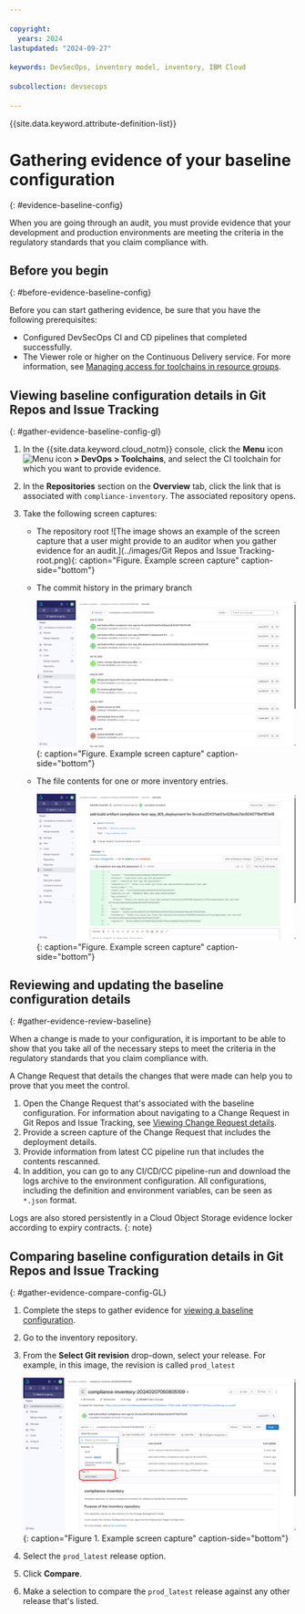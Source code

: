 ```yaml
---

copyright:
  years: 2024
lastupdated: "2024-09-27"

keywords: DevSecOps, inventory model, inventory, IBM Cloud

subcollection: devsecops

---
```


{{site.data.keyword.attribute-definition-list}}

# Gathering evidence of your baseline configuration
{: #evidence-baseline-config}

When you are going through an audit, you must provide evidence that your development and production environments are meeting the criteria in the regulatory standards that you claim compliance with.


## Before you begin
{: #before-evidence-baseline-config}

Before you can start gathering evidence, be sure that you have the following prerequisites:

* Configured DevSecOps CI and CD pipelines that completed successfully.
* The Viewer role or higher on the Continuous Delivery service. For more information, see [Managing access for toolchains in resource groups](/docs/ContinuousDelivery?topic=ContinuousDelivery-toolchains-iam-security).





## Viewing baseline configuration details in Git Repos and Issue Tracking
{: #gather-evidence-baseline-config-gl}

1. In the {{site.data.keyword.cloud_notm}} console, click the **Menu** icon ![Menu icon](../../icons/icon_hamburger.svg) **> DevOps > Toolchains**, and select the CI toolchain for which you want to provide evidence.
2. In the **Repositories** section on the **Overview** tab, click the link that is associated with `compliance-inventory`. The associated repository opens.
3. Take the following screen captures:

   * The repository root
      ![The image shows an example of the screen capture that a user might provide to an auditor when you gather evidence for an audit.](../images/Git Repos and Issue Tracking-root.png){: caption="Figure. Example screen capture" caption-side="bottom"}

   * The commit history in the primary branch

      ![The image shows an example of the screen capture that a user might provide to an auditor when you gather evidence for an audit.](../images/gl-commit-history.png){: caption="Figure. Example screen capture" caption-side="bottom"}

   * The file contents for one or more inventory entries.

      ![The image shows an example of the screen capture that a user might provide to an auditor when you gather evidence for an audit.](../images/inventory-entries.png){: caption="Figure. Example screen capture" caption-side="bottom"}



## Reviewing and updating the baseline configuration details
{: #gather-evidence-review-baseline}

When a change is made to your configuration, it is important to be able to show that you take all of the necessary steps to meet the criteria in the regulatory standards that you claim compliance with.

A Change Request that details the changes that were made can help you to prove that you meet the control.

1. Open the Change Request that's associated with the baseline configuration. For information about navigating to a Change Request in Git Repos and Issue Tracking, see [Viewing Change Request details](/docs/devsecops?topic=devsecops-evidence-change-request-GL). 
2. Provide a screen capture of the Change Request that includes the deployment details.
3. Provide information from latest CC pipeline run that includes the contents rescanned.
4. In addition, you can go to any CI/CD/CC pipeline-run and download the logs archive to the environment configuration. All configurations, including the definition and environment variables, can be seen as `*.json` format.

Logs are also stored persistently in a Cloud Object Storage evidence locker according to expiry contracts.
{: note}



## Comparing baseline configuration details in Git Repos and Issue Tracking
{: #gather-evidence-compare-config-GL}

1. Complete the steps to gather evidence for [viewing a baseline configuration](/docs/devsecops?topic=devsecops-evidence-baseline-config-gl).
2. Go to the inventory repository.
3. From the **Select Git revision** drop-down, select your release. For example, in this image, the revision is called `prod_latest`

   ![The image shows an example of the screen capture that a user might provide to an auditor when you gather evidence for an audit.](../images/baseline-config-external.png){: caption="Figure 1. Example screen capture" caption-side="bottom"}

4. Select the `prod_latest` release option.
5. Click **Compare**.
6. Make a selection to compare the `prod_latest` release against any other release that's listed.
